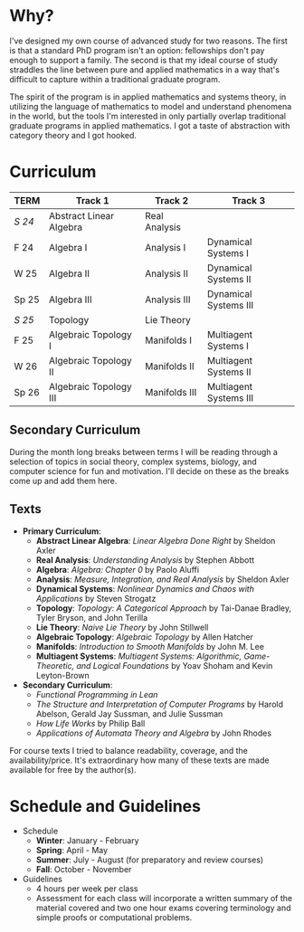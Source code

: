 
# Why?
I've designed my own course of advanced study for two reasons. The first is that a standard PhD program isn't an option: fellowships don't pay enough to support a family. The second is that my ideal course of study straddles the line between pure and applied mathematics in a way that's difficult to capture within a traditional graduate program.

The spirit of the program is in applied mathematics and systems theory, in utilizing the language of mathematics to model and understand phenomena in the world, but the tools I'm interested in only partially overlap traditional graduate programs in applied mathematics. I got a taste of abstraction with category theory and I got hooked.


# Curriculum

| TERM   | Track 1                 | Track 2       | Track 3                |
| ------ | ----------------------- | ------------- | ---------------------- |
| *S 24* | Abstract Linear Algebra | Real Analysis |  |
| F 24   | Algebra I               | Analysis I    | Dynamical Systems I    |
| W 25   | Algebra II              | Analysis II   | Dynamical Systems II   |
| Sp 25  | Algebra III             | Analysis III  | Dynamical Systems III  |
| *S 25* | Topology                | Lie Theory    |         |
| F 25   | Algebraic Topology I    | Manifolds I   | Multiagent Systems I   |
| W 26   | Algebraic Topology II   | Manifolds II  | Multiagent Systems II  |
| Sp 26  | Algebraic Topology III  | Manifolds III | Multiagent Systems III |
## Secondary Curriculum
During the month long breaks between terms I will be reading through a selection of topics in social theory, complex systems, biology, and computer science for fun and motivation. I'll decide on these as the breaks come up and add them here.

## Texts
- **Primary Curriculum**: 
	- **Abstract Linear Algebra**: *Linear Algebra Done Right* by Sheldon Axler
	- **Real Analysis**: *Understanding Analysis* by Stephen Abbott
	- **Algebra**: *Algebra: Chapter 0* by Paolo Aluffi
	- **Analysis**: *Measure, Integration, and Real Analysis* by Sheldon Axler
	- **Dynamical Systems**: *Nonlinear Dynamics and Chaos with Applications* by Steven Strogatz
	- **Topology**: *Topology: A Categorical Approach* by Tai-Danae Bradley, Tyler Bryson, and John Terilla
	- **Lie Theory**: *Naive Lie Theory* by John Stillwell
	- **Algebraic Topology**: *Algebraic Topology* by Allen Hatcher
	- **Manifolds**: *Introduction to Smooth Manifolds* by John M. Lee
	- **Multiagent Systems**: *Multiagent Systems: Algorithmic, Game-Theoretic, and Logical Foundations* by Yoav Shoham and Kevin Leyton-Brown
- **Secondary Curriculum**: 
	- *Functional Programming in Lean*
	- *The Structure and Interpretation of Computer Programs* by Harold Abelson, Gerald Jay Sussman, and Julie Sussman
	- *How Life Works* by Philip Ball
	- *Applications of Automata Theory and Algebra* by John Rhodes


For course texts I tried to balance readability, coverage, and the availability/price. It's extraordinary how many of these texts are made available for free by the author(s).

# Schedule and Guidelines
- Schedule
	- **Winter**: January - February
	- **Spring**: April - May
	- **Summer**: July - August (for preparatory and review courses)
	- **Fall**: October - November
- Guidelines
	- 4 hours per week per class
	- Assessment for each class will incorporate a written summary of the material covered and two one hour exams covering terminology and simple proofs or computational problems.